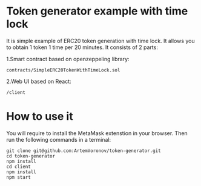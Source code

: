 # Token generator example with time lock
It is simple example of ERC20 token generation with time lock. It allows you to obtain 1 token 1 time per 20 minutes. It consists of 2 parts:

1.Smart contract based on openzeppeling library:
```
contracts/SimpleERC20TokenWithTimeLock.sol
```
2.Web UI based on React:
```
/client
```
# How to use it
You will require to install the MetaMask extenstion in your browser. Then run the following commands in a terminal:
```
git clone git@github.com:ArtemVoronov/token-generator.git
cd token-generator
npm install
cd client
npm install
npm start
```
